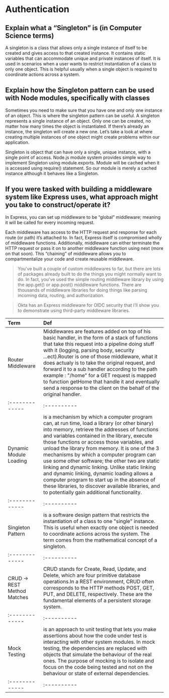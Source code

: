 # Authentication

## Explain what a “Singleton” is (in Computer Science terms)
A singleton is a class that allows only a single instance of itself to be created and gives access to that created instance. It contains static variables that can accommodate unique and private instances of itself. It is used in scenarios when a user wants to restrict instantiation of a class to only one object. This is helpful usually when a single object is required to coordinate actions across a system.


## Explain how the Singleton pattern can be used with Node modules, specifically with classes
Sometimes you need to make sure that you have one and only one instance of an object. This is where the singleton pattern can be useful. A singleton represents a single instance of an object. Only one can be created, no matter how many times the object is instantiated. If there’s already an instance, the singleton will create a new one. Let’s take a look at where creating multiple instances of one object might create problems within our application.

Singleton is object that can have only a single, unique instance, with a single point of access. Node.js module system provides simple way to implement Singleton using module.exports. Module will be cached when it is accessed using require() statement. So our module is merely a cached instance although it behaves like a Singleton.



## If you were tasked with building a middleware system like Express uses, what approach might you take to construct/operate it?

In Express, you can set up middleware to be “global” middleware; meaning it will be called for every incoming request.


Each middleware has access to the HTTP request and response for each route (or path) it’s attached to. In fact, Express itself is compromised wholly of middleware functions. Additionally, middleware can either terminate the HTTP request or pass it on to another middleware function using next (more on that soon). This “chaining” of middleware allows you to compartmentalize your code and create reusable middleware.
> You’ve built a couple of custom middlewares to far, but there are lots of packages already built to do the things you might normally want to do. In fact, you’ve used the simple routing middleware library by using the app.get() or app.post() middleware functions. There are thousands of middleware libraries for doing things like parsing incoming data, routing, and authorization.

> Okta has an Express middleware for OIDC security that I’ll show you to demonstrate using third-party middleware libraries.


| Term           | Def         |
| :------------- | :---------- |
| Router Middleware   | Middlewares are features added on top of his basic handler, in the form of a stack of functions that take this request into a pipeline doing stuff with it (logging, parsing body, security ...ect).Router is one of those middleware, what it does actualy is to take the original request, and forward it to a sub handler according to the path example : "/home" for a GET request is mapped to function getHome that handle it and eventually send a response to the client on the behalf of the original handler.|
| :------------- | :---------- |
| Dynamic Module Loading | is a mechanism by which a computer program can, at run time, load a library (or other binary) into memory, retrieve the addresses of functions and variables contained in the library, execute those functions or access those variables, and unload the library from memory. It is one of the 3 mechanisms by which a computer program can use some other software; the other two are static linking and dynamic linking. Unlike static linking and dynamic linking, dynamic loading allows a computer program to start up in the absence of these libraries, to discover available libraries, and to potentially gain additional functionality.|
| :------------- | :---------- |
| Singleton Pattern | is a software design pattern that restricts the instantiation of a class to one "single" instance. This is useful when exactly one object is needed to coordinate actions across the system. The term comes from the mathematical concept of a singleton. |
| :------------- | :---------- |
| CRUD -> REST Method Matches  |CRUD stands for Create, Read, Update, and Delete, which are four primitive database operations.In a REST environment, CRUD often corresponds to the HTTP methods POST, GET, PUT, and DELETE, respectively. These are the fundamental elements of a persistent storage system.|
| :------------- | :---------- |
| Mock Testing        | is an approach to unit testing that lets you make assertions about how the code under test is interacting with other system modules. In mock testing, the dependencies are replaced with objects that simulate the behaviour of the real ones. The purpose of mocking is to isolate and focus on the code being tested and not on the behaviour or state of external dependencies.|
| :------------- | :---------- |

